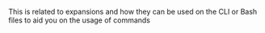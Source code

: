 This is related to expansions and how they can be used on the CLI or Bash files to aid you on the usage of commands
